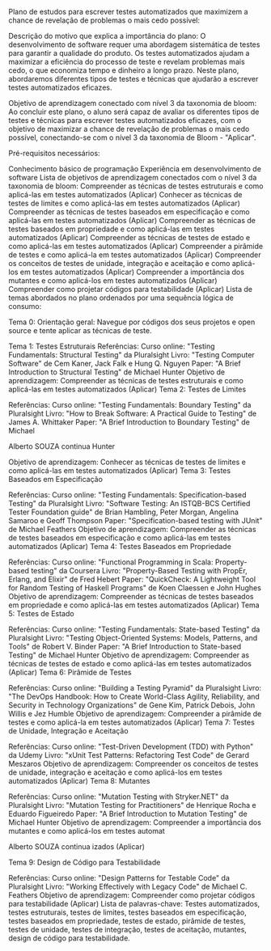 Plano de estudos para escrever testes automatizados que maximizem a chance de revelação de problemas o mais cedo possível:

Descrição do motivo que explica a importância do plano:
O desenvolvimento de software requer uma abordagem sistemática de testes para garantir a qualidade do produto. Os testes automatizados ajudam a maximizar a eficiência do processo de teste e revelam problemas mais cedo, o que economiza tempo e dinheiro a longo prazo. Neste plano, abordaremos diferentes tipos de testes e técnicas que ajudarão a escrever testes automatizados eficazes.

Objetivo de aprendizagem conectado com nível 3 da taxonomia de bloom:
Ao concluir este plano, o aluno será capaz de avaliar os diferentes tipos de testes e técnicas para escrever testes automatizados eficazes, com o objetivo de maximizar a chance de revelação de problemas o mais cedo possível, conectando-se com o nível 3 da taxonomia de Bloom - "Aplicar".

Pré-requisitos necessários:

Conhecimento básico de programação
Experiência em desenvolvimento de software
Lista de objetivos de aprendizagem conectados com o nível 3 da taxonomia de bloom:
Compreender as técnicas de testes estruturais e como aplicá-las em testes automatizados (Aplicar)
Conhecer as técnicas de testes de limites e como aplicá-las em testes automatizados (Aplicar)
Compreender as técnicas de testes baseados em especificação e como aplicá-las em testes automatizados (Aplicar)
Compreender as técnicas de testes baseados em propriedade e como aplicá-las em testes automatizados (Aplicar)
Compreender as técnicas de testes de estado e como aplicá-las em testes automatizados (Aplicar)
Compreender a pirâmide de testes e como aplicá-la em testes automatizados (Aplicar)
Compreender os conceitos de testes de unidade, integração e aceitação e como aplicá-los em testes automatizados (Aplicar)
Compreender a importância dos mutantes e como aplicá-los em testes automatizados (Aplicar)
Compreender como projetar códigos para testabilidade (Aplicar)
Lista de temas abordados no plano ordenados por uma sequência lógica de consumo:

Tema 0: Orientação geral: Navegue por códigos dos seus projetos e open source e tente aplicar as técnicas de teste.

Tema 1: Testes Estruturais
Referências:
Curso online: "Testing Fundamentals: Structural Testing" da Pluralsight
Livro: "Testing Computer Software" de Cem Kaner, Jack Falk e Hung Q. Nguyen
Paper: "A Brief Introduction to Structural Testing" de Michael Hunter
Objetivo de aprendizagem: Compreender as técnicas de testes estruturais e como aplicá-las em testes automatizados (Aplicar)
Tema 2: Testes de Limites

Referências:
Curso online: "Testing Fundamentals: Boundary Testing" da Pluralsight
Livro: "How to Break Software: A Practical Guide to Testing" de James A. Whittaker
Paper: "A Brief Introduction to Boundary Testing" de Michael



Alberto SOUZA
continua
Hunter

Objetivo de aprendizagem: Conhecer as técnicas de testes de limites e como aplicá-las em testes automatizados (Aplicar)
Tema 3: Testes Baseados em Especificação

Referências:
Curso online: "Testing Fundamentals: Specification-based Testing" da Pluralsight
Livro: "Software Testing: An ISTQB-BCS Certified Tester Foundation guide" de Brian Hambling, Peter Morgan, Angelina Samaroo e Geoff Thompson
Paper: "Specification-based testing with JUnit" de Michael Feathers
Objetivo de aprendizagem: Compreender as técnicas de testes baseados em especificação e como aplicá-las em testes automatizados (Aplicar)
Tema 4: Testes Baseados em Propriedade

Referências:
Curso online: "Functional Programming in Scala: Property-based testing" da Coursera
Livro: "Property-Based Testing with PropEr, Erlang, and Elixir" de Fred Hebert
Paper: "QuickCheck: A Lightweight Tool for Random Testing of Haskell Programs" de Koen Claessen e John Hughes
Objetivo de aprendizagem: Compreender as técnicas de testes baseados em propriedade e como aplicá-las em testes automatizados (Aplicar)
Tema 5: Testes de Estado

Referências:
Curso online: "Testing Fundamentals: State-based Testing" da Pluralsight
Livro: "Testing Object-Oriented Systems: Models, Patterns, and Tools" de Robert V. Binder
Paper: "A Brief Introduction to State-based Testing" de Michael Hunter
Objetivo de aprendizagem: Compreender as técnicas de testes de estado e como aplicá-las em testes automatizados (Aplicar)
Tema 6: Pirâmide de Testes

Referências:
Curso online: "Building a Testing Pyramid" da Pluralsight
Livro: "The DevOps Handbook: How to Create World-Class Agility, Reliability, and Security in Technology Organizations" de Gene Kim, Patrick Debois, John Willis e Jez Humble
Objetivo de aprendizagem: Compreender a pirâmide de testes e como aplicá-la em testes automatizados (Aplicar)
Tema 7: Testes de Unidade, Integração e Aceitação

Referências:
Curso online: "Test-Driven Development (TDD) with Python" da Udemy
Livro: "xUnit Test Patterns: Refactoring Test Code" de Gerard Meszaros
Objetivo de aprendizagem: Compreender os conceitos de testes de unidade, integração e aceitação e como aplicá-los em testes automatizados (Aplicar)
Tema 8: Mutantes

Referências:
Curso online: "Mutation Testing with Stryker.NET" da Pluralsight
Livro: "Mutation Testing for Practitioners" de Henrique Rocha e Eduardo Figueiredo
Paper: "A Brief Introduction to Mutation Testing" de Michael Hunter
Objetivo de aprendizagem: Compreender a importância dos mutantes e como aplicá-los em testes automat



Alberto SOUZA
continua
izados (Aplicar)

Tema 9: Design de Código para Testabilidade

Referências:
Curso online: "Design Patterns for Testable Code" da Pluralsight
Livro: "Working Effectively with Legacy Code" de Michael C. Feathers
Objetivo de aprendizagem: Compreender como projetar códigos para testabilidade (Aplicar)
Lista de palavras-chave:
Testes automatizados, testes estruturais, testes de limites, testes baseados em especificação, testes baseados em propriedade, testes de estado, pirâmide de testes, testes de unidade, testes de integração, testes de aceitação, mutantes, design de código para testabilidade.



